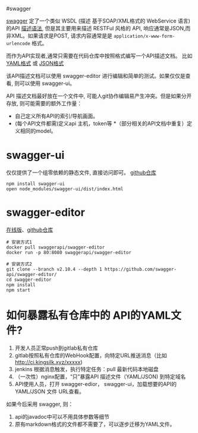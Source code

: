 

#swagger
 
[swagger](http://swagger.io) 定了一个类似 WSDL (描述 基于SOAP/XML格式的 
WebService 语言)的API [描述语法](https://openapis.org), 但是其主要用来描述 RESTFul 风格的 API, 
响应通常是JSON,而非XML。如果请求是POST, 请求内容通常是是 `application/x-www-form-urlencode` 格式。

而作为API实现者,通常只需要在代码仓库中按照格式编写一个API描述文档。
比如 [YAML格式](http://petstore.swagger.io/v2/swagger.yaml) 
或 [JSON格式](http://petstore.swagger.io/v2/swagger.json)

该API描述文档可以使用 swagger-editor 进行编辑和简单的测试。如果仅仅是查看,
则可以使用 swagger-ui。

API 描述文档最好放在一个文件中, 可能人git协作编辑易产生冲突。但是如果分开存放,
则可能需要的额外工作量：

* 自己定义所有API的索引/导航画面。
* (每个API文件都需)定义api 主机，token等
*（部分相关的API文档中重复）定义相同的model。


# swagger-ui


仅仅提供了一个组零依赖的静态文件, 直接访问即可。
[github仓库](https://github.com/swagger-api/swagger-ui)

```
npm install swagger-ui
open node_modules/swagger-ui/dist/index.html
```

# swagger-editor

[在线版](http://editor.swagger.io/#/)、[github仓库](https://github.com/swagger-api/swagger-editor)

```
# 安装方式1
docker pull swaggerapi/swagger-editor
docker run -p 80:8080 swaggerapi/swagger-editor

# 安装方式2
git clone --branch v2.10.4 --depth 1 https://github.com/swagger-api/swagger-editor/
cd swagger-editor
npm install
npm start
```



# 如何暴露私有仓库中的 API的YAML文件?

1. 开发人员正常push到gitlab私有仓库
2. gitlab按照私有仓库的WebHook配置，向特定URL推送消息（比如 http://ci.kingsilk.xyz/xxxxx)
3. jenkins 根据消息触发，执行特定任务：pull 最新代码本地磁盘
4. （一次性）nginx配置，“只”暴露API 描述文件（YAML/JSON) 到特定域名
5. API使用人员，打开 swagger-edior， swagger-ui，加载想要的API的YAML/JSON 文件 URL查看。

如果今后采用 swagger, 则：
1. api的javadoc中可以不用具体参数等细节
2. 原有markdown格式的文件都不需要了，可以逐步迁移为YAML文件。